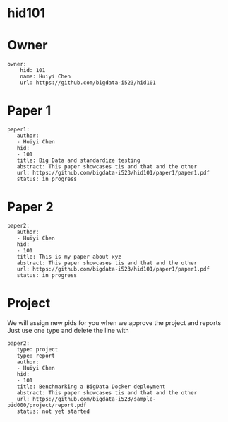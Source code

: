 # hid101

# Owner

```
owner:
    hid: 101
    name: Huiyi Chen
    url: https://github.com/bigdata-i523/hid101
```

# Paper 1

```
paper1:
   author: 
   - Huiyi Chen
   hid:
   - 101
   title: Big Data and standardize testing
   abstract: This paper showcases tis and that and the other
   url: https://github.com/bigdata-i523/hid101/paper1/paper1.pdf
   status: in progress
```
   
# Paper 2

```
paper2:
   author: 
   - Huiyi Chen
   hid:
   - 101
   title: This is my paper about xyz
   abstract: This paper showcases tis and that and the other
   url: https://github.com/bigdata-i523/hid101/paper1/paper1.pdf
   status: in progress
```

# Project 

We will assign new pids for you when we approve the project and reports   
Just use one type and delete the line with 

```
paper2:
   type: project
   type: report
   author: 
   - Huiyi Chen
   hid:
   - 101
   title: Benchmarking a BigData Docker deployment
   abstract: This paper showcases tis and that and the other 
   url: https://github.com/bigdata-i523/sample-pid000/project/report.pdf
   status: not yet started
```
   
